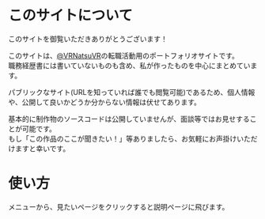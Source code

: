 # このサイトについて
このサイトを御覧いただきありがとうございます！

このサイトは、[@VRNatsuVR](https://x.com/vrnatsuvr)の転職活動用のポートフォリオサイトです。  
職務経歴書には書いていないものも含め、私が作ったものを中心にまとめています。

パブリックなサイト(URLを知っていれば誰でも閲覧可能)であるため、個人情報や、公開して良いかどうか分からない情報は伏せてあります。

基本的に制作物のソースコードは公開していませんが、面談等ではお見せすることが可能です。  
もし「この作品のここが聞きたい！」等ありましたら、お気軽にお声掛けいただけますと幸いです。

# 使い方
メニューから、見たいページをクリックすると説明ページに飛びます。
